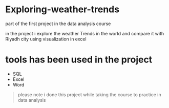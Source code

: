 # Exploring-weather-trends
part of the first project in the data analysis course

in the project i explore the weather Trends in the world and compare it with Riyadh city using visualization in excel 

# tools has been used in the project
- SQL
- Excel
- Word


> please note i done this project while taking the course to practice in data analysis
